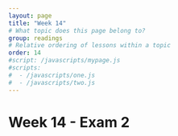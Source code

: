 ```yaml
---
layout: page
title: "Week 14"
# What topic does this page belong to?
group: readings
# Relative ordering of lessons within a topic
order: 14
#script: /javascripts/mypage.js
#scripts:
#  - /javascripts/one.js
#  - /javascripts/two.js
---
```


# Week 14 - Exam 2